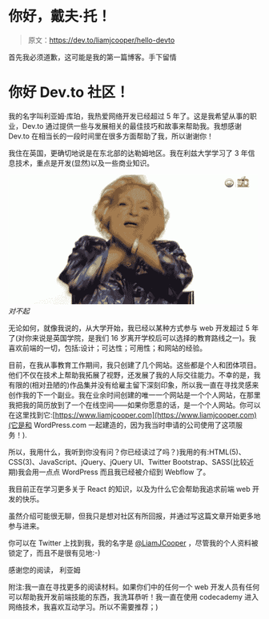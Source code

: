 # 你好，戴夫·托！

> 原文：<https://dev.to/liamjcooper/hello-devto>

首先我必须道歉，这可能是我的第一篇博客。手下留情

# 你好 Dev.to 社区！

我的名字叫利亚姆·库珀，我热爱网络开发已经超过 5 年了。这是我希望从事的职业，Dev.to 通过提供一些与发展相关的最佳技巧和故事来帮助我。我想感谢 Dev.to 在相当长的一段时间里在很多方面帮助了我，所以谢谢你！

我住在英国，更确切地说是在东北部的达勒姆地区。我在利兹大学学习了 3 年信息技术，重点是开发(显然)以及一些商业知识。

[![sorry](img/b70e0253f1687d71af03cf02ea37cc16.png)](https://i.giphy.com/media/A4R8sdUG7G9TG/giphy.gif) 
*对不起*

无论如何，就像我说的，从大学开始，我已经以某种方式参与 web 开发超过 5 年了(对你来说是英国学院，是我们 16 岁离开学校后可以选择的教育路线之一)。我喜欢前端的一切，包括:设计；可达性；可用性；和网站的经验。

目前，在我从事教育工作期间，我只创建了几个网站。这些都是个人和团体项目。他们不仅在技术上帮助我拓展了视野，还发展了我的人际交往能力。不幸的是，我有限的(相对丑陋的)作品集并没有给雇主留下深刻印象，所以我一直在寻找灵感来创作我的下一个副业。我在业余时间创建的唯一一个网站是一个个人网站，在那里我把我的简历放到了一个在线空间——如果你愿意的话，是一个个人网站。你可以在这里找到它:[https://www.liamjcooper.com](https://www.liamjcooper.com)(它是和 WordPress.com 一起建造的，因为我当时申请的公司使用了这项服务！).

所以，我用什么，我听到你没有问？你已经读过了吗？)我用的有:HTML(5)、CSS(3)、JavaScript、jQuery、jQuery UI、Twitter Bootstrap、SASS(比较近期)我会用一点点 WordPress 而且我已经被介绍到 Webflow 了。

我目前正在学习更多关于 React 的知识，以及为什么它会帮助我追求前端 web 开发的快乐。

虽然介绍可能很无聊，但我只是想对社区有所回报，并通过写这篇文章开始更多地参与进来。

你可以在 Twitter 上找到我，我的名字是 [@LiamJCooper](https://twitter.com/LiamJCooper) ，尽管我的个人资料被锁定了，而且不是很有见地:-)

感谢您的阅读，
利亚姆

附注:我一直在寻找更多的阅读材料。如果你们中的任何一个 web 开发人员有任何可以帮助我开发前端技能的东西，我洗耳恭听！我一直在使用 codecademy 进入网络技术，我喜欢互动学习。所以不需要推荐；)